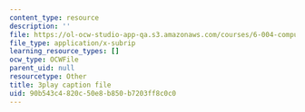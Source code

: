 ```yaml
---
content_type: resource
description: ''
file: https://ol-ocw-studio-app-qa.s3.amazonaws.com/courses/6-004-computation-structures-spring-2017/90b543c4820c50e8b850b7203ff8c0c0_Sj18t7hdbt8.vtt
file_type: application/x-subrip
learning_resource_types: []
ocw_type: OCWFile
parent_uid: null
resourcetype: Other
title: 3play caption file
uid: 90b543c4-820c-50e8-b850-b7203ff8c0c0
---
```

